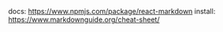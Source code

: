 docs: https://www.npmjs.com/package/react-markdown
install: https://www.markdownguide.org/cheat-sheet/

